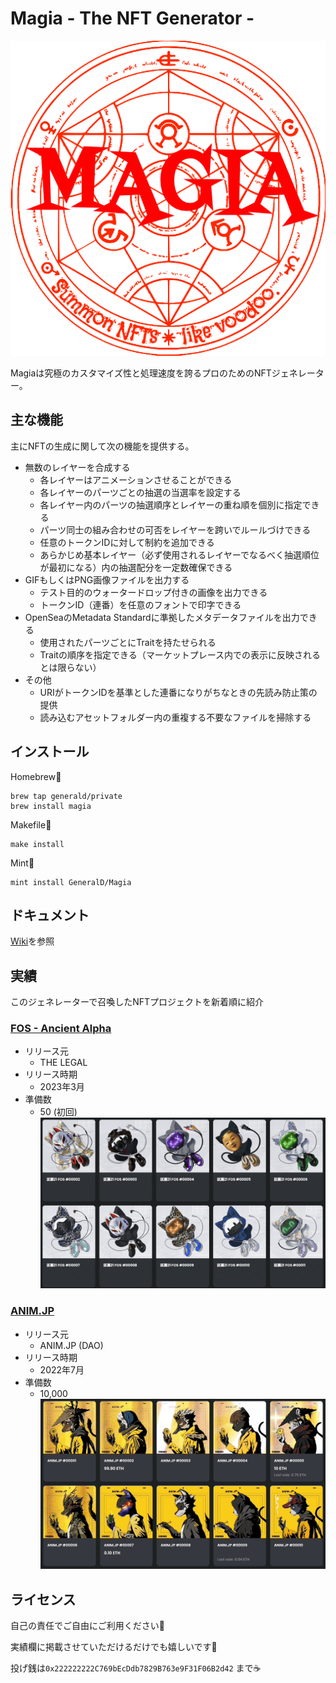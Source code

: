 # Magia - The NFT Generator -

![magia](Images/logo.png)

Magiaは究極のカスタマイズ性と処理速度を誇るプロのためのNFTジェネレーター。



## 主な機能



主にNFTの生成に関して次の機能を提供する。

- 無数のレイヤーを合成する
  - 各レイヤーはアニメーションさせることができる
  - 各レイヤーのパーツごとの抽選の当選率を設定する
  - 各レイヤー内のパーツの抽選順序とレイヤーの重ね順を個別に指定できる
  - パーツ同士の組み合わせの可否をレイヤーを跨いでルールづけできる
  - 任意のトークンIDに対して制約を追加できる
  - あらかじめ基本レイヤー（必ず使用されるレイヤーでなるべく抽選順位が最初になる）内の抽選配分を一定数確保できる
- GIFもしくはPNG画像ファイルを出力する
  - テスト目的のウォータードロップ付きの画像を出力できる
  - トークンID（連番）を任意のフォントで印字できる
- OpenSeaのMetadata Standardに準拠したメタデータファイルを出力できる
  - 使用されたパーツごとにTraitを持たせられる
  - Traitの順序を指定できる（マーケットプレース内での表示に反映されるとは限らない）
- その他
  - URIがトークンIDを基準とした連番になりがちなときの先読み防止策の提供
  - 読み込むアセットフォルダー内の重複する不要なファイルを掃除する



##  インストール



Homebrew🍺

```shell
brew tap generald/private
brew install magia
```



Makefile🔨

```shell
make install
```



Mint🌱

```shell
mint install GeneralD/Magia
```



## ドキュメント

[Wiki](https://github.com/GeneralD/Magia/wiki)を参照



## 実績



このジェネレーターで召喚したNFTプロジェクトを新着順に紹介

### [FOS - Ancient Alpha](https://opensea.io/collection/fos-ancient-alpha)
- リリース元
  - THE LEGAL
- リリース時期
  - 2023年3月
- 準備数
  - 50 (初回)
  ![FOS - Ancient Alpha OpenSea](Images/fos.gif)

### [ANIM.JP](https://opensea.io/collection/anim-jp)
- リリース元
  - ANIM.JP (DAO)
- リリース時期
  - 2022年7月
- 準備数
  - 10,000
  ![ANIM.JP OpenSea](Images/animjp.gif)



## ライセンス



自己の責任でご自由にご利用ください🙏

実績欄に掲載させていただけるだけでも嬉しいです👑

投げ銭は`0x222222222C769bEcDdb7829B763e9F31F06B2d42` まで☕️
